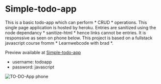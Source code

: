# Simple-todo-app

This is a basic todo-app which can perform * CRUD * operations.
This single page application is hosted by heroku.
Entries are sanitized using the node dependancy  * sanitize-html * hence links cannot be entries. It is responssive as seen on phone below.
This project is based on a fullstack javascript course fromm  * Learnwebcode with brad *.

Preview available at [Simple-todo-app](https://remote-to-do-app.herokuapp.com/)

- username: todoapp
- password: javascript

![TO-DO-App phone](https://user-images.githubusercontent.com/40341693/89740590-c4335400-da92-11ea-9bb8-38d0060dc678.png)
